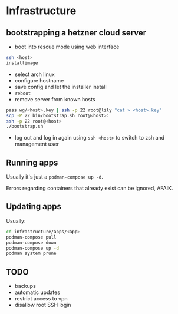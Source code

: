 # Infrastructure

## bootstrapping a hetzner cloud server

- boot into rescue mode using web interface

```sh
ssh <host>
installimage
```

- select arch linux
- configure hostname
- save config and let the installer install
- `reboot`
- remove server from known hosts

```sh
pass wg/<host>.key | ssh -p 22 root@lily "cat > <host>.key"
scp -P 22 bin/bootstrap.sh root@<host>:
ssh -p 22 root@<host>
./bootstrap.sh
```

- log out and log in again using `ssh <host>` to switch to zsh and management user

## Running apps

Usually it's just a `podman-compose up -d`.

Errors regarding containers that already exist can be ignored, AFAIK.

## Updating apps

Usually:

```sh
cd infrastructure/apps/<app>
podman-compose pull
podman-compose down
podman-compose up -d
podman system prune
```

## TODO

- backups
- automatic updates
- restrict access to vpn
- disallow root SSH login